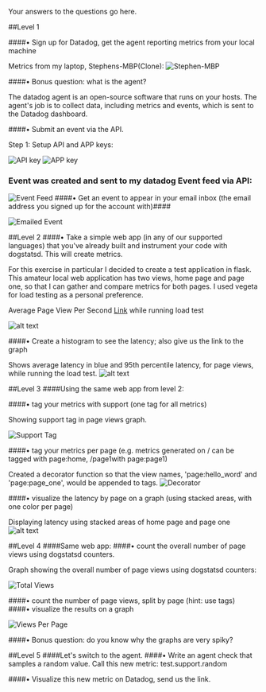 Your answers to the questions go here.

##Level 1

####•	Sign up for Datadog, get the agent reporting metrics from your local machine

Metrics from my laptop, Stephens-MBP(Clone):
![Stephen-MBP](http://s4.postimg.org/5lfzxjoi5/Screen_Shot_2015_07_23_at_10_03_56_AM.png "My MBP")


####•	Bonus question: what is the agent?

The datadog agent is an open-source software that runs on your hosts. The agent's job is to collect data, including metrics and events, which is sent to the Datadog dashboard. 

####•	Submit an event via the API.

Step 1: Setup API and APP keys:

![API key](http://s28.postimg.org/881loryzh/Screen_Shot_2015_07_23_at_10_12_59_AM.png "Logo Title Text 1")
![APP key](http://s4.postimg.org/mqbjothhp/Screen_Shot_2015_07_23_at_11_02_29_AM.png "Logo Title Text 1")

### Event was created and sent to my datadog Event feed via API:
![Event Feed](http://s2.postimg.org/gzyy04o6h/Screen_Shot_2015_07_23_at_10_16_39_AM.png "Event Feed")
####•	Get an event to appear in your email inbox (the email address you signed up for the account with)####


![Emailed Event](http://s13.postimg.org/n1qqbp8jb/Screen_Shot_2015_07_23_at_10_15_29_AM.png "Event sent to email")


##Level 2
####•	Take a simple web app (in any of our supported languages) that you've already built and instrument your code with dogstatsd. This will create metrics.

For this exercise in particular I decided to create a test application in flask. This amateur local web application has two views, home page and page one, so that I can gather and compare metrics for both pages. I used vegeta for load testing as a personal preference. 

Average Page View Per Second <a href="https://app.datadoghq.com/graph/embed?from_ts=1437584620112&to_ts=1437671020112&token=5dfb1586fcad56d9d558c727f3142c533ebe45e34c8a13475eac2886cacd01ea&height=300&width=600&legend=true&tile_size=m&live=true">Link</a> while running load test

![alt text](http://s23.postimg.org/s1wy9r4x7/Screen_Shot_2015_07_23_at_1_02_46_PM.png "Average Page View Per Second")



####•	Create a histogram to see the latency; also give us the link to the graph


Shows average latency in blue and 95th percentile latency, for page views, while running the load test.
![alt text](http://s12.postimg.org/6v4bnfn8t/Screen_Shot_2015_07_23_at_12_02_15_PM.png "Logo Title Text 1")

##Level 3
####Using the same web app from level 2:

####•	tag your metrics with support (one tag for all metrics)

Showing support tag in page views graph.

![Support Tag](http://s29.postimg.org/4g53h6o5z/Screen_Shot_2015_07_23_at_1_07_55_PM.png "Page Views with Support Tag")

####•	tag your metrics per page (e.g. metrics generated on / can be tagged with page:home, /page1with page:page1)

Created a decorator function so that the view names, 'page:hello_word' and 'page:page_one', would be appended to tags. 
![Decorator](http://s24.postimg.org/kv3m7l385/Screen_Shot_2015_07_23_at_1_28_56_PM.png "Decorator")

####•	visualize the latency by page on a graph (using stacked areas, with one color per page)

Displaying latency using stacked areas of home page and page one
![alt text](http://s23.postimg.org/n3immpfvv/Screen_Shot_2015_07_23_at_11_59_11_AM.png "Logo Title Text 1")

##Level 4
####Same web app:
####•	count the overall number of page views using dogstatsd counters.

Graph showing the overall number of page views using dogstatsd counters:

![Total Views](http://s14.postimg.org/ct6al1l8h/Screen_Shot_2015_07_23_at_12_05_49_PM.png "Sum of Views")


####•	count the number of page views, split by page (hint: use tags)
####•	visualize the results on a graph


![Views Per Page](http://s16.postimg.org/nbdnmmhx1/Screen_Shot_2015_07_23_at_12_03_06_PM.png "Total Views PP")

####•	Bonus question: do you know why the graphs are very spiky?


##Level 5
####Let's switch to the agent.
####•	Write an agent check that samples a random value. Call this new metric: test.support.random



####•	Visualize this new metric on Datadog, send us the link.